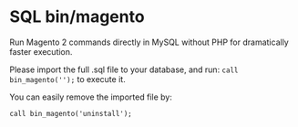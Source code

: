 # SQL bin/magento

Run Magento 2 commands directly in MySQL without PHP for dramatically faster execution.

Please import the full .sql file to your database, and run:
``` call bin_magento(''); ```
to execute it.

You can easily remove the imported file by:

``` call bin_magento('uninstall'); ```
